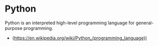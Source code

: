 # Python

Python is an interpreted high-level programming language for general-purpose programming.
- (https://en.wikipedia.org/wiki/Python_(programming_language))
